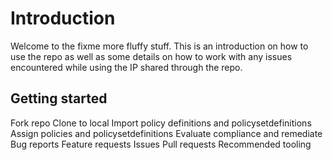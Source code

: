 # Introduction

Welcome to the fixme more fluffy stuff. This is an introduction on how to use the repo as well as some details on how to work with any issues encountered while using the IP shared through the repo. 

## Getting started

Fork repo
Clone to local 
Import policy definitions and policysetdefinitions
Assign policies and policysetdefinitions
Evaluate compliance and remediate
Bug reports
Feature requests
Issues
Pull requests
Recommended tooling



